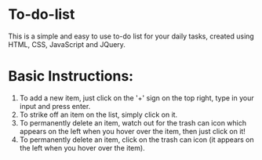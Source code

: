 # To-do-list

This is a simple and easy to use to-do list for your daily tasks, created using HTML, CSS, JavaScript and JQuery.

# Basic Instructions:
1. To add a new item, just click on the '+' sign on the top right, type in your input and press enter.
2. To strike off an item on the list, simply click on it.
3. To permanently delete an item, watch out for the trash can icon which appears on the left when you hover over the item, then just click on it!
3. To permanently delete an item, click on the trash can icon (it appears on the left when you hover over the item).